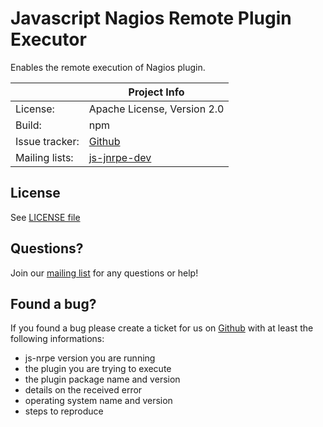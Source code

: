 # Javascript Nagios Remote Plugin Executor

Enables the remote execution of Nagios plugin.

|                 | Project Info                                                     |
| --------------- | ---------------------------------------------------------------- |
| License:        | Apache License, Version 2.0                                      |
| Build:          | npm                                                              |
| Issue tracker:  | [Github](https://github.com/ziccardi/jsnrpe/issues)              |
| Mailing lists:  | [js-jnrpe-dev](https://groups.google.com/forum/#!forum/js-jnrpe) |

## License
See [LICENSE file](./LICENSE)

## Questions?
Join our [mailing list](https://groups.google.com/forum/#!forum/js-jnrpe) for any questions or help!

## Found a bug?
If you found a bug please create a ticket for us on [Github](https://github.com/ziccardi/jsnrpe/issues) with at least the following informations:

* js-nrpe version you are running
* the plugin you are trying to execute
* the plugin package name and version
* details on the received error
* operating system name and version
* steps to reproduce
